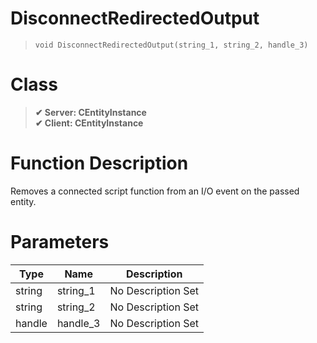 # DisconnectRedirectedOutput
> `void DisconnectRedirectedOutput(string_1, string_2, handle_3)`
# Class
> __✔ Server: CEntityInstance__  
> __✔ Client: CEntityInstance__  
# Function Description
Removes a connected script function from an I/O event on the passed entity.
# Parameters
Type|Name|Description
--|--|--
string|string_1|No Description Set
string|string_2|No Description Set
handle|handle_3|No Description Set

